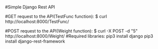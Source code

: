 #Simple Django Rest API

#GET request to the API(TestFunc function):
$ curl http://localhost:8000/TestFunc/

#POST request to the API(Weight function):
$ curl -X POST -d "5" http://localhost:8000/Weight/
#Required libraries:
pip3 install django
pip3 install django-rest-framework
